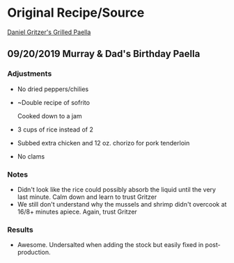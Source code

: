 # Original Recipe/Source
[Daniel Gritzer's Grilled Paella](https://www.seriouseats.com/recipes/2019/07/grilled-paella-mixta-mixed-paella-with-chicken-and-seafood.html)

## 09/20/2019 Murray & Dad's Birthday Paella
### Adjustments

* No dried peppers/chilies
* ~Double recipe of sofrito

   Cooked down to a jam
* 3 cups of rice instead of 2
* Subbed extra chicken and 12 oz. chorizo for pork tenderloin
* No clams

### Notes

* Didn't look like the rice could possibly absorb the liquid until the very last minute. Calm down and learn to trust Gritzer
* We still don't understand why the mussels and shrimp didn't overcook at 16/8+ minutes apiece. Again, trust Gritzer

### Results

* Awesome. Undersalted when adding the stock but easily fixed in post-production.

